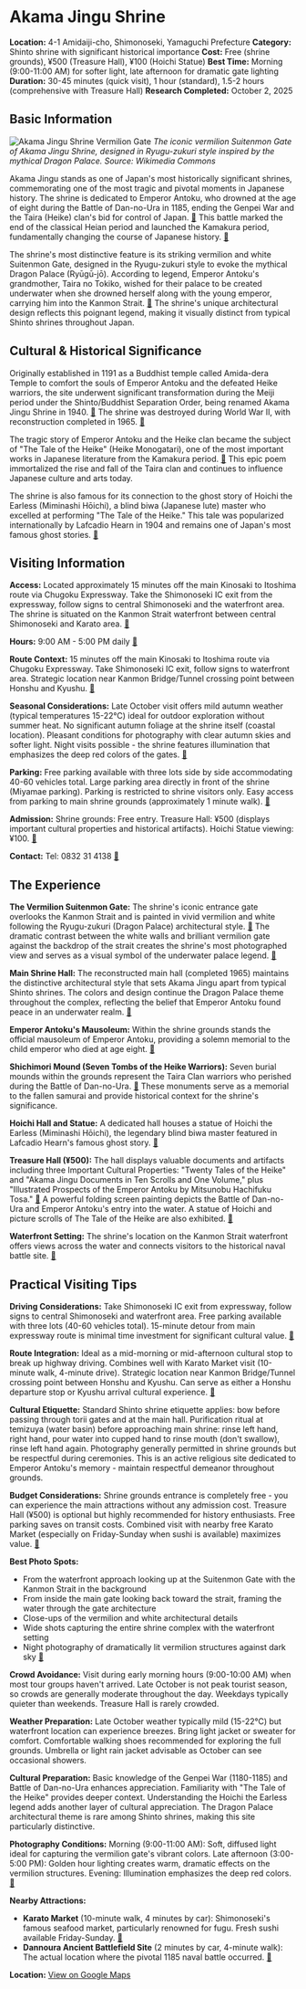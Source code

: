 # Akama Jingu Shrine

**Location:** 4-1 Amidaiji-cho, Shimonoseki, Yamaguchi Prefecture
**Category:** Shinto shrine with significant historical importance
**Cost:** Free (shrine grounds), ¥500 (Treasure Hall), ¥100 (Hoichi Statue)
**Best Time:** Morning (9:00-11:00 AM) for softer light, late afternoon for dramatic gate lighting
**Duration:** 30-45 minutes (quick visit), 1 hour (standard), 1.5-2 hours (comprehensive with Treasure Hall)
**Research Completed:** October 2, 2025

## Basic Information

![Akama Jingu Shrine Vermilion Gate](https://upload.wikimedia.org/wikipedia/commons/0/06/Akama_jingu_maingate.JPG)
*The iconic vermilion Suitenmon Gate of Akama Jingu Shrine, designed in Ryugu-zukuri style inspired by the mythical Dragon Palace. Source: Wikimedia Commons*

Akama Jingu stands as one of Japan's most historically significant shrines, commemorating one of the most tragic and pivotal moments in Japanese history. The shrine is dedicated to Emperor Antoku, who drowned at the age of eight during the Battle of Dan-no-Ura in 1185, ending the Genpei War and the Taira (Heike) clan's bid for control of Japan. [🔗](https://en.wikipedia.org/wiki/Akama_Shrine) This battle marked the end of the classical Heian period and launched the Kamakura period, fundamentally changing the course of Japanese history. [🔗](https://www.japan.travel/en/spot/860/)

The shrine's most distinctive feature is its striking vermilion and white Suitenmon Gate, designed in the Ryugu-zukuri style to evoke the mythical Dragon Palace (Ryūgū-jō). According to legend, Emperor Antoku's grandmother, Taira no Tokiko, wished for their palace to be created underwater when she drowned herself along with the young emperor, carrying him into the Kanmon Strait. [🔗](https://en.wikipedia.org/wiki/Akama_Shrine) The shrine's unique architectural design reflects this poignant legend, making it visually distinct from typical Shinto shrines throughout Japan.

## Cultural & Historical Significance

Originally established in 1191 as a Buddhist temple called Amida-dera Temple to comfort the souls of Emperor Antoku and the defeated Heike warriors, the site underwent significant transformation during the Meiji period under the Shinto/Buddhist Separation Order, being renamed Akama Jingu Shrine in 1940. [🔗](https://www.visionservice.io/blog/discover-the-history-and-beauty-of-akama-shrine-a-journey-through-the-heike-clans-legacy) The shrine was destroyed during World War II, with reconstruction completed in 1965. [🔗](https://en.wikipedia.org/wiki/Akama_Shrine)

The tragic story of Emperor Antoku and the Heike clan became the subject of "The Tale of the Heike" (Heike Monogatari), one of the most important works in Japanese literature from the Kamakura period. [🔗](https://www.gltjp.com/en/directory/item/15630/) This epic poem immortalized the rise and fall of the Taira clan and continues to influence Japanese culture and arts today.

The shrine is also famous for its connection to the ghost story of Hoichi the Earless (Miminashi Hōichi), a blind biwa (Japanese lute) master who excelled at performing "The Tale of the Heike." This tale was popularized internationally by Lafcadio Hearn in 1904 and remains one of Japan's most famous ghost stories. [🔗](https://www.gltjp.com/en/directory/item/15630/)

## Visiting Information

**Access:** Located approximately 15 minutes off the main Kinosaki to Itoshima route via Chugoku Expressway. Take the Shimonoseki IC exit from the expressway, follow signs to central Shimonoseki and the waterfront area. The shrine is situated on the Kanmon Strait waterfront between central Shimonoseki and Karato area. [🔗](https://en.wikipedia.org/wiki/Akama_Shrine)

**Hours:** 9:00 AM - 5:00 PM daily [🔗](https://travel.gaijinpot.com/akama-jingu/)

**Route Context:** 15 minutes off the main Kinosaki to Itoshima route via Chugoku Expressway. Take Shimonoseki IC exit, follow signs to waterfront area. Strategic location near Kanmon Bridge/Tunnel crossing point between Honshu and Kyushu. [🔗](https://en.wikipedia.org/wiki/Akama_Shrine)

**Seasonal Considerations:** Late October visit offers mild autumn weather (typical temperatures 15-22°C) ideal for outdoor exploration without summer heat. No significant autumn foliage at the shrine itself (coastal location). Pleasant conditions for photography with clear autumn skies and softer light. Night visits possible - the shrine features illumination that emphasizes the deep red colors of the gates. [🔗](https://muza-chan.net/japan/index.php/blog/shimonoseki-akama-jingu-place-from-legends)

**Parking:** Free parking available with three lots side by side accommodating 40-60 vehicles total. Large parking area directly in front of the shrine (Miyamae parking). Parking is restricted to shrine visitors only. Easy access from parking to main shrine grounds (approximately 1 minute walk). [🔗](https://bushitravel.com/english/introduce/akamajingu/)

**Admission:** Shrine grounds: Free entry. Treasure Hall: ¥500 (displays important cultural properties and historical artifacts). Hoichi Statue viewing: ¥100. [🔗](https://www.japan.travel/en/spot/860/)

**Contact:** Tel: 0832 31 4138 [🔗](https://www.setouchi.travel/en/see-and-do/spot/0013/)

## The Experience

**The Vermilion Suitenmon Gate:**
The shrine's iconic entrance gate overlooks the Kanmon Strait and is painted in vivid vermilion and white following the Ryugu-zukuri (Dragon Palace) architectural style. [🔗](https://bushitravel.com/english/introduce/akamajingu/) The dramatic contrast between the white walls and brilliant vermilion gate against the backdrop of the strait creates the shrine's most photographed view and serves as a visual symbol of the underwater palace legend. [🔗](https://www.gltjp.com/en/directory/item/15630/)

**Main Shrine Hall:**
The reconstructed main hall (completed 1965) maintains the distinctive architectural style that sets Akama Jingu apart from typical Shinto shrines. The colors and design continue the Dragon Palace theme throughout the complex, reflecting the belief that Emperor Antoku found peace in an underwater realm. [🔗](https://muza-chan.net/japan/index.php/blog/shimonoseki-akama-jingu-place-from-legends)

**Emperor Antoku's Mausoleum:**
Within the shrine grounds stands the official mausoleum of Emperor Antoku, providing a solemn memorial to the child emperor who died at age eight. [🔗](https://www.tripadvisor.com/Attraction_Review-g303150-d1425502-Reviews-Akama_Shrine-Shimonoseki_Yamaguchi_Prefecture_Chugoku.html)

**Shichimori Mound (Seven Tombs of the Heike Warriors):**
Seven burial mounds within the grounds represent the Taira Clan warriors who perished during the Battle of Dan-no-Ura. [🔗](https://www.tripadvisor.com/Attraction_Review-g303150-d1425502-Reviews-Akama_Shrine-Shimonoseki_Yamaguchi_Prefecture_Chugoku.html) These monuments serve as a memorial to the fallen samurai and provide historical context for the shrine's significance.

**Hoichi Hall and Statue:**
A dedicated hall houses a statue of Hoichi the Earless (Miminashi Hōichi), the legendary blind biwa master featured in Lafcadio Hearn's famous ghost story. [🔗](https://www.gltjp.com/en/directory/item/15630/)

**Treasure Hall (¥500):**
The hall displays valuable documents and artifacts including three Important Cultural Properties: "Twenty Tales of the Heike" and "Akama Jingu Documents in Ten Scrolls and One Volume," plus "Illustrated Prospects of the Emperor Antoku by Mitsunobu Hachifuku Tosa." [🔗](https://bushitravel.com/english/introduce/akamajingu/) A powerful folding screen painting depicts the Battle of Dan-no-Ura and Emperor Antoku's entry into the water. A statue of Hoichi and picture scrolls of The Tale of the Heike are also exhibited. [🔗](https://www.gltjp.com/en/directory/item/15630/)

**Waterfront Setting:**
The shrine's location on the Kanmon Strait waterfront offers views across the water and connects visitors to the historical naval battle site. [🔗](https://en.wikipedia.org/wiki/Akama_Shrine)

## Practical Visiting Tips

**Driving Considerations:** Take Shimonoseki IC exit from expressway, follow signs to central Shimonoseki and waterfront area. Free parking available with three lots (40-60 vehicles total). 15-minute detour from main expressway route is minimal time investment for significant cultural value. [🔗](https://bushitravel.com/english/introduce/akamajingu/)

**Route Integration:** Ideal as a mid-morning or mid-afternoon cultural stop to break up highway driving. Combines well with Karato Market visit (10-minute walk, 4-minute drive). Strategic location near Kanmon Bridge/Tunnel crossing point between Honshu and Kyushu. Can serve as either a Honshu departure stop or Kyushu arrival cultural experience. [🔗](https://bushitravel.com/english/introduce/akamajingu/)

**Cultural Etiquette:** Standard Shinto shrine etiquette applies: bow before passing through torii gates and at the main hall. Purification ritual at temizuya (water basin) before approaching main shrine: rinse left hand, right hand, pour water into cupped hand to rinse mouth (don't swallow), rinse left hand again. Photography generally permitted in shrine grounds but be respectful during ceremonies. This is an active religious site dedicated to Emperor Antoku's memory - maintain respectful demeanor throughout grounds.

**Budget Considerations:** Shrine grounds entrance is completely free - you can experience the main attractions without any admission cost. Treasure Hall (¥500) is optional but highly recommended for history enthusiasts. Free parking saves on transit costs. Combined visit with nearby free Karato Market (especially on Friday-Sunday when sushi is available) maximizes value. [🔗](https://www.japan.travel/en/spot/860/)

**Best Photo Spots:**
- From the waterfront approach looking up at the Suitenmon Gate with the Kanmon Strait in the background
- From inside the main gate looking back toward the strait, framing the water through the gate architecture
- Close-ups of the vermilion and white architectural details
- Wide shots capturing the entire shrine complex with the waterfront setting
- Night photography of dramatically lit vermilion structures against dark sky [🔗](https://muza-chan.net/japan/index.php/blog/shimonoseki-akama-jingu-place-from-legends)

**Crowd Avoidance:** Visit during early morning hours (9:00-10:00 AM) when most tour groups haven't arrived. Late October is not peak tourist season, so crowds are generally moderate throughout the day. Weekdays typically quieter than weekends. Treasure Hall is rarely crowded.

**Weather Preparation:** Late October weather typically mild (15-22°C) but waterfront location can experience breezes. Bring light jacket or sweater for comfort. Comfortable walking shoes recommended for exploring the full grounds. Umbrella or light rain jacket advisable as October can see occasional showers.

**Cultural Preparation:** Basic knowledge of the Genpei War (1180-1185) and Battle of Dan-no-Ura enhances appreciation. Familiarity with "The Tale of the Heike" provides deeper context. Understanding the Hoichi the Earless legend adds another layer of cultural appreciation. The Dragon Palace architectural theme is rare among Shinto shrines, making this site particularly distinctive.

**Photography Conditions:** Morning (9:00-11:00 AM): Soft, diffused light ideal for capturing the vermilion gate's vibrant colors. Late afternoon (3:00-5:00 PM): Golden hour lighting creates warm, dramatic effects on the vermilion structures. Evening: Illumination emphasizes the deep red colors. [🔗](https://muza-chan.net/japan/index.php/blog/shimonoseki-akama-jingu-place-from-legends)

**Nearby Attractions:**
- **Karato Market** (10-minute walk, 4 minutes by car): Shimonoseki's famous seafood market, particularly renowned for fugu. Fresh sushi available Friday-Sunday. [🔗](https://bushitravel.com/english/introduce/akamajingu/)
- **Dannoura Ancient Battlefield Site** (2 minutes by car, 4-minute walk): The actual location where the pivotal 1185 naval battle occurred. [🔗](https://bushitravel.com/english/introduce/akamajingu/)

**Location:** [View on Google Maps](https://maps.google.com/maps?q=33.9595842,130.9487286)
